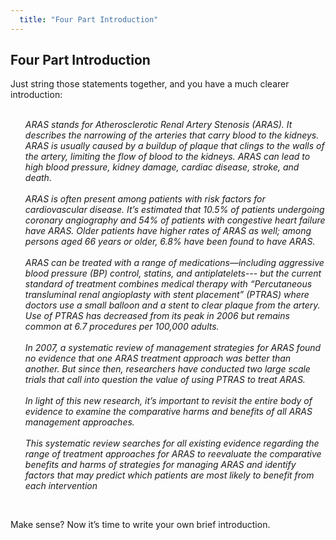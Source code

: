 ```yaml
---
  title: "Four Part Introduction"
---
```


## Four Part Introduction

Just string those statements together, and you have a much clearer introduction:
<br><br>
<ul style="list-style-type:none">
<li><i>ARAS stands for Atherosclerotic Renal Artery Stenosis (ARAS). It describes the narrowing of the arteries that carry blood to the kidneys. ARAS is usually caused by a buildup of plaque that clings to the walls of the artery, limiting the flow of blood to the kidneys. ARAS can lead to high blood pressure, kidney damage, cardiac disease, stroke, and death.<br><br>ARAS is often present among patients with risk factors for cardiovascular disease. It’s estimated that 10.5% of patients undergoing coronary angiography and 54% of patients with congestive heart failure have ARAS. Older patients have higher rates of ARAS as well; among persons aged 66 years or older, 6.8% have been found to have ARAS.<br><br>ARAS can be treated with a range of medications—including aggressive blood pressure (BP) control, statins, and antiplatelets--- but the current standard of treatment combines medical therapy with “Percutaneous transluminal renal angioplasty with stent placement” (PTRAS) where doctors use a small balloon and a stent to clear plaque from the artery. Use of PTRAS has decreased from its peak in 2006 but remains common at 6.7 procedures per 100,000 adults.<br><br>In 2007, a systematic review of management strategies for ARAS found no evidence that one ARAS treatment approach was better than another. But since then, researchers have conducted two large scale trials that call into question the value of using PTRAS to treat ARAS.<br><br>In light of this new research, it’s important to revisit the entire body of evidence to examine the comparative harms and benefits of all ARAS management approaches.<br><br>This systematic review searches for all existing evidence regarding the range of treatment approaches for ARAS to reevaluate the comparative benefits and harms of strategies for managing ARAS and identify factors that may predict which patients are most likely to benefit from each intervention</i></li></ul>
<br>

Make sense? Now it’s time to write your own brief introduction.
